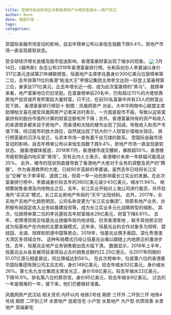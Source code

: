 ```yaml
---
title: 受楼市低迷影响近半数香港地产大佬财富缩水——房产武汉
author: None
date: 楼盘价格 : 
tags: 
categories: 
---
```

受国际金融市场变动的影响，自去年榜单公布以来恒生指数下跌9.4%，房地产市场一直呈现疲软状态。
<!-- more -->
受全球经济增长放缓及股市低迷影响，香港富豪财富出现了缩水的现象。
<img align="center" border="0" src="//s2.ifengimg.com/2019/02/17/f383e72bae61d21f018ec46357d668e1.jpg" />
2月14日，《福布斯》杂志公布2019年香港富豪排行榜。长和系创办人李嘉诚以身价317亿美元连续第21年蝉联榜首，恒基地产主席李兆基身价300亿美元位居榜单第二位，去年排第11位的香港“蚝油大王”李锦记集团主席李文达则一跃登上富豪榜第三位，身家达171亿美元，比去年增长近一倍，成为此次富豪榜的“黑马”。
就榜单来看，地产富豪地位仍旧坚挺。在富豪榜单前20名中，仍有超过70%的大佬依靠房地产投资或开发积累起大量财富，只不过，在前50名富豪中共有23人的财富出现下跌。
香港富豪排行榜前十 制图：凤凰网房产
对此，大中华购物中心联盟主席助理柏文喜在接受凤凰网房产记者采访时表示，一方面是股市不振，导致以这些富豪持有的股份市值所计算的财富总额有所下降；另外，香港富豪持有的资产和收入的来源很多都来自于房地产，而香港和大陆的楼市出现了回调，导致收入和资产市值下降，经过股市的放大效应，自然就出现了较大的个人财富价值缩水效应。
排行榜富豪的沉浮与变迁，与资本市场一直有着千丝万缕的联系。
受国际金融市场变动的影响，自去年榜单公布以来恒生指数下跌9.4%，房地产市场一直呈现疲软状态。
据香港媒体报道，2018年11月，香港楼市成交腰斩，暴跌超50%，香港楼市疲软倒逼内地买家“离场”。另有业内人士表示，香港楼价未来一年跌幅可能高达25%。
此外，楼市的现状则直接导致了香港地产大佬对于业务的调整及资产的“腾挪”。
作为香港商界的大佬，已经90岁高龄的李嘉诚，虽然去年已经将长江实业“交棒”长子李泽钜、退居二线，但其一举一动也影响着长江实业的发展。在此次富豪排行榜中，李嘉诚身价较去年的360亿美元减少43亿美元，缩水11.94%。
继频繁抛售香港及内地物业之后，去年，长江实业开始对上海公司进行裁员，并开启海外“买买买”模式，长江实业房地产布局的“天平”出现倾斜。
此外，2017年，长实地产去地产化趋势明显，公司名称变更为“长江实业集团”。除原有地产业务，亦积极布局固定收入业务如基建投资等，成为长江实业多元化战略转型的缩影。
其次，位居榜单第二位的李兆基较去年财富缩水29亿美元，财富下降8.81%。
去年，老牌港资房企恒基兆业放缓布局内地进程，巨资香港拿地 ，联手其他房企则成为恒基地产在内地的主要发展模式。近年来，恒基兆业的合作对象多为旭辉、碧桂园、龙湖、旭辉和凯德中国等房企。2018年，恒基兆业携手奥园，深化粤港澳大湾区多领域合作。
这种布局模式已经让恒基兆业难以跟随上内地房企的激进步伐，去年，恒基兆业地产业务销售额出现大幅下滑。
数据显示，2018年上半年，恒基兆业从各发展项目录得自占合约销售总额约22.25亿港元，与2017年同期的51.07亿港元相差甚远，同比降幅达到56%。
在此次榜单中，位居第六位的香港嘉华国际集团有限公司主吕志和，身价148亿美元，较去年缩水52亿美元，身价缩水26%。第七名九龙仓集团主席吴光正，身价108亿美元，较去年缩水22亿美元，下降16.9%。排名第八位的蔡崇信，身价95亿美元，较去年缩水9亿美元。
过去的一年是艰难的一年，接下来，他们仍要做好准备。
                        
                        
                        
                        
                                        
                    
                    
                
                    
                    
                    
                
                    
                
凤凰网房产武汉站
相关资讯
内环以内 地铁2号线
期房 三环外
二环到三环 地铁4号线
期房 二环到三环
水景地产 低密住宅
小户型 水景地产
大户型 优质改善
水景地产 高端豪宅
	                        
	                    
	                        
	                    
